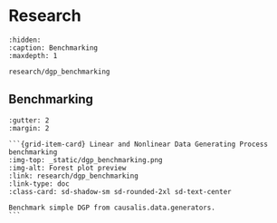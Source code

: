 # Research

```{toctree}
:hidden:
:caption: Benchmarking
:maxdepth: 1

research/dgp_benchmarking
```

## Benchmarking
````{grid} 3
:gutter: 2
:margin: 2

```{grid-item-card} Linear and Nonlinear Data Generating Process benchmarking
:img-top: _static/dgp_benchmarking.png
:img-alt: Forest plot preview
:link: research/dgp_benchmarking
:link-type: doc
:class-card: sd-shadow-sm sd-rounded-2xl sd-text-center

Benchmark simple DGP from causalis.data.generators.
```